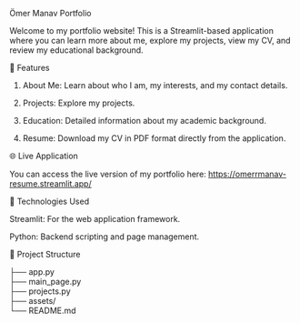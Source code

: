 Ömer Manav Portfolio

Welcome to my portfolio website! This is a Streamlit-based application where you can learn more about me, explore my projects, view my CV, and review my educational background.

📌 Features

1. About Me:
   Learn about who I am, my interests, and my contact details.

2. Projects:
   Explore my projects.

3. Education:
   Detailed information about my academic background.

4. Resume:
   Download my CV in PDF format directly from the application.

🌐 Live Application

You can access the live version of my portfolio here:
https://omerrmanav-resume.streamlit.app/



🚀 Technologies Used

Streamlit: For the web application framework.

Python: Backend scripting and page management.

📂 Project Structure

├── app.py                
├── main_page.py                   
├── projects.py                    
├── assets/               
└── README.md             
